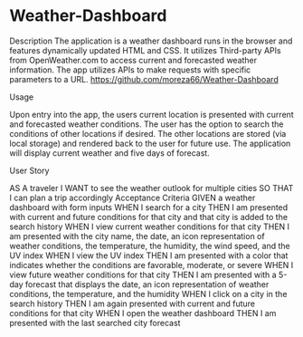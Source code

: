 # Weather-Dashboard

Description
The application is a weather dashboard runs in the browser and features dynamically updated HTML and CSS. It utilizes Third-party APIs from OpenWeather.com to access current and forecasted weather information. The app utilizes APIs to make requests with specific parameters to a URL.
https://github.com/moreza66/Weather-Dashboard

Usage

Upon entry into the app, the users current location is presented with current and forecasted weather conditions. The user has the option to search the conditions of other locations if desired. The other locations are stored (via local storage) and rendered back to the user for future use. The application will display current weather and five days of forecast.

User Story

AS A traveler
I WANT to see the weather outlook for multiple cities
SO THAT I can plan a trip accordingly
Acceptance Criteria
GIVEN a weather dashboard with form inputs
WHEN I search for a city
THEN I am presented with current and future conditions for that city and that city is added to the search history
WHEN I view current weather conditions for that city
THEN I am presented with the city name, the date, an icon representation of weather conditions, the temperature, the humidity, the wind speed, and the UV index
WHEN I view the UV index
THEN I am presented with a color that indicates whether the conditions are favorable, moderate, or severe
WHEN I view future weather conditions for that city
THEN I am presented with a 5-day forecast that displays the date, an icon representation of weather conditions, the temperature, and the humidity
WHEN I click on a city in the search history
THEN I am again presented with current and future conditions for that city
WHEN I open the weather dashboard
THEN I am presented with the last searched city forecast
